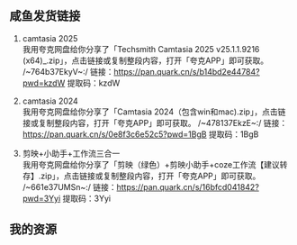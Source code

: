 ## 咸鱼发货链接

1. camtasia 2025  
我用夸克网盘给你分享了「Techsmith Camtasia 2025 v25.1.1.9216 (x64)_.zip」，点击链接或复制整段内容，打开「夸克APP」即可获取。
/~764b37EkyV~:/
链接：https://pan.quark.cn/s/b14bd2e44784?pwd=kzdW
提取码：kzdW

2. camtasia 2024  
我用夸克网盘给你分享了「Camtasia 2024（包含win和mac).zip」，点击链接或复制整段内容，打开「夸克APP」即可获取。
/~478137EkzE~:/
链接：https://pan.quark.cn/s/0e8f3c6e52c5?pwd=1BgB
提取码：1BgB

3. 剪映+小助手+工作流三合一  
我用夸克网盘给你分享了「剪映（绿色）+剪映小助手+coze工作流【建议转存】.zip」，点击链接或复制整段内容，打开「夸克APP」即可获取。
/~661e37UMSn~:/
链接：https://pan.quark.cn/s/16bfcd041842?pwd=3Yyi
提取码：3Yyi

## 我的资源